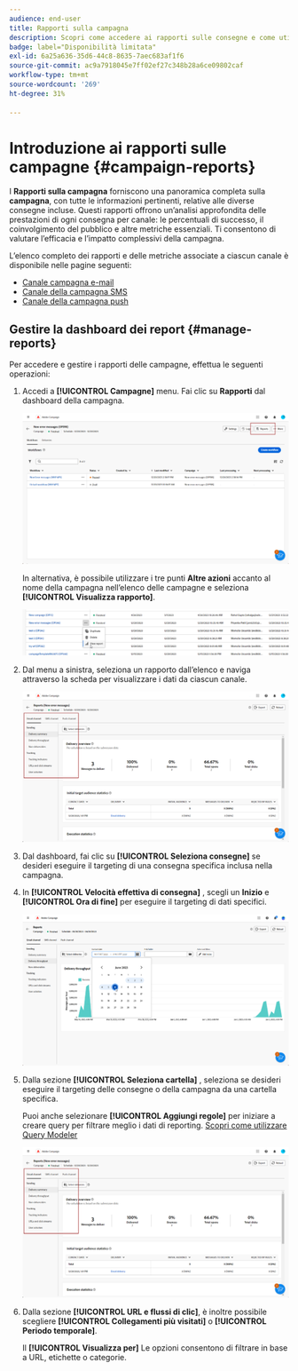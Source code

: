 ```yaml
---
audience: end-user
title: Rapporti sulla campagna
description: Scopri come accedere ai rapporti sulle consegne e come utilizzarli
badge: label="Disponibilità limitata"
exl-id: 6a25a636-35d6-44c8-8635-7aec683af1f6
source-git-commit: ac9a7918045e7ff02ef27c348b28a6ce09802caf
workflow-type: tm+mt
source-wordcount: '269'
ht-degree: 31%

---
```


# Introduzione ai rapporti sulle campagne {#campaign-reports}

<!-- CAN BE REMOVED___
>[!CONTEXTUALHELP]
>id="acw_campaign_reporting_sending"
>title="Reporting Sending"
>abstract="The Sending tab within your report provides in-depth insights into your visitors' interactions with your deliveries and any potential errors they may have encountered."

>[!CONTEXTUALHELP]
>id="acw_campaign_reporting_tracking"
>title="Reporting tracking"
>abstract="The Tracking tab within your report offers valuable data, including recipient behavior per link, breakdown of opens and clicks, as well as detailed information about the most frequently clicked URLs during a delivery."
-->

I **Rapporti sulla campagna** forniscono una panoramica completa sulla **campagna**, con tutte le informazioni pertinenti, relative alle diverse consegne incluse. Questi rapporti offrono un’analisi approfondita delle prestazioni di ogni consegna per canale: le percentuali di successo, il coinvolgimento del pubblico e altre metriche essenziali. Ti consentono di valutare l’efficacia e l’impatto complessivi della campagna.

L’elenco completo dei rapporti e delle metriche associate a ciascun canale è disponibile nelle pagine seguenti:

* [Canale campagna e-mail](campaign-reports-email.md)
* [Canale della campagna SMS](campaign-reports-sms.md)
* [Canale della campagna push](campaign-reports-push.md)

## Gestire la dashboard dei report {#manage-reports}

Per accedere e gestire i rapporti delle campagne, effettua le seguenti operazioni:

1. Accedi a **[!UICONTROL Campagne]** menu. Fai clic su **Rapporti** dal dashboard della campagna.

   ![](assets/manage_campaign_report_2.png)

   In alternativa, è possibile utilizzare i tre punti **Altre azioni** accanto al nome della campagna nell’elenco delle campagne e seleziona **[!UICONTROL Visualizza rapporto]**.

   ![](assets/manage_campaign_report_1.png)

1. Dal menu a sinistra, seleziona un rapporto dall’elenco e naviga attraverso la scheda per visualizzare i dati da ciascun canale.

   ![](assets/manage_campaign_report_4.png)

1. Dal dashboard, fai clic su **[!UICONTROL Seleziona consegne]** se desideri eseguire il targeting di una consegna specifica inclusa nella campagna.

1. In **[!UICONTROL Velocità effettiva di consegna]** , scegli un **Inizio** e **[!UICONTROL Ora di fine]** per eseguire il targeting di dati specifici.

   ![](assets/manage_campaign_report_3.png)

1. Dalla sezione **[!UICONTROL Seleziona cartella]** , seleziona se desideri eseguire il targeting delle consegne o della campagna da una cartella specifica.

   Puoi anche selezionare **[!UICONTROL Aggiungi regole]** per iniziare a creare query per filtrare meglio i dati di reporting. [Scopri come utilizzare Query Modeler](../query/query-modeler-overview.md)

   ![](assets/manage_campaign_report_4.png)

1. Dalla sezione **[!UICONTROL URL e flussi di clic]**, è inoltre possibile scegliere **[!UICONTROL Collegamenti più visitati]** o **[!UICONTROL Periodo temporale]**.

   Il **[!UICONTROL Visualizza per]** Le opzioni consentono di filtrare in base a URL, etichette o categorie.
